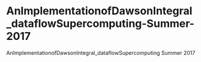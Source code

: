 # AnImplementationofDawsonIntegral_dataflowSupercomputing-Summer-2017
AnImplementationofDawsonIntegral_dataflowSupercomputing Summer 2017
